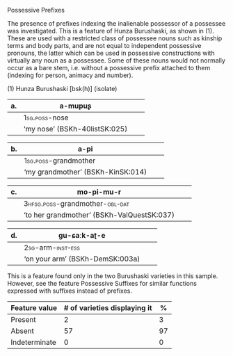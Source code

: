 Possessive Prefixes

The presence of prefixes indexing the inalienable possessor of a
possessee was investigated. This is a feature of Hunza Burushaski, as
shown in (1). These are used with a restricted class of possessee nouns
such as kinship terms and body parts, and are not equal to independent
possessive pronouns, the latter which can be used in possessive
constructions with virtually any noun as a possessee. Some of these
nouns would not normally occur as a bare stem, i.e. without a possessive
prefix attached to them (indexing for person, animacy and number).

(1) <span id="_Ref12281344" class="anchor"></span>Hunza Burushaski
    \[bsk(h)\] (isolate)

| a.  | a-mupuʂ                                                     |     |     |
|-----|-------------------------------------------------------------|-----|-----|
|     | <span style="font-variant:small-caps;">1sg.poss</span>-nose |     |     |
|     | ‘my nose’ (BSKh-40listSK:025)                               |

| b.  | a-pi                                                               |     |     |
|-----|--------------------------------------------------------------------|-----|-----|
|     | <span style="font-variant:small-caps;">1sg.poss</span>-grandmother |     |     |
|     | ‘my grandmother’ (BSKh-KinSK:014)                                  |

| c.  | mo-pi-mu-r                                                                                                                 |     |     |
|-----|----------------------------------------------------------------------------------------------------------------------------|-----|-----|
|     | <span style="font-variant:small-caps;">3hfsg.poss</span>-grandmother-<span style="font-variant:small-caps;">obl-dat</span> |     |     |
|     | ‘to her grandmother’ (BSKh-ValQuestSK:037)                                                                                 |

| d.  | gu-ɕaːk-aʈ-e                                                                                                 |     |     |
|-----|--------------------------------------------------------------------------------------------------------------|-----|-----|
|     | <span style="font-variant:small-caps;">2sg</span>-arm-<span style="font-variant:small-caps;">inst-ess</span> |     |     |
|     | ‘on your arm’ (BSKh-DemSK:003a)                                                                              |

This is a feature found only in the two Burushaski varieties in this
sample. However, see the feature Possessive Suffixes for similar
functions expressed with suffixes instead of prefixes.

| Feature value | \# of varieties displaying it | %   |
|---------------|-------------------------------|-----|
| Present       | 2                             | 3   |
| Absent        | 57                            | 97  |
| Indeterminate | 0                             | 0   |


